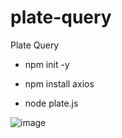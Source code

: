 # plate-query
Plate Query

- npm init -y


- npm install axios


- node plate.js

![image](https://github.com/ReFo0/plate-query/assets/77904942/f1db04ff-86de-4e4d-bc8d-cc5eb38560a2)


